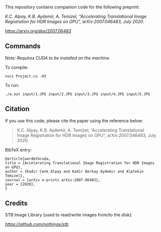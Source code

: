 This repository contains companion code for the following preprint:


*K.C. Alpay, K.B. Aydemir, A. Temizel, “Accelerating Translational Image Registration for HDR Images on GPU”, arXiv:2007.046483, July 2020.*


https://arxiv.org/abs/2007.06483


## Commands

_Note: Requires CUDA to be installed on the machine._

To compile:

```
nvcc Project.cu -O3
```

To run:

```
./a.out input/1.JPG input/2.JPG input/3.JPG input/4.JPG input/5.JPG
```


## Citation

If you use this code, please cite the paper using the reference below:

> K.C. Alpay, K.B. Aydemir, A. Temizel, “Accelerating Translational Image Registration for HDR Images on GPU”, arXiv:2007.046483, July 2020.

BibTeX entry:

```
@article{wardmtbcuda,
title = {Accelerating Translational Image Registration for HDR Images on GPU},
author = {Kadir Cenk Alpay and Kadir Berkay Aydemir and Alptekin Temizel},
journal = {arXiv e-prints arXiv:2007.06483},
year = {2020},
}
```



## Credits

STB Image Library (used to read/write images from/to the disk):

*https://github.com/nothings/stb*
